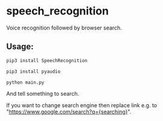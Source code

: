 ﻿# speech_recognition
 
Voice recognition followed by browser search.
        
## Usage:
```bash
pip3 install SpeechRecognition

pip3 install pyaudio

python main.py
```

And tell something to search.

If you want to change search engine then replace link e.g. to "https://www.google.com/search?q={searching}".

